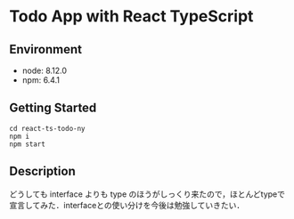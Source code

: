 # Todo App with React TypeScript

## Environment
- node: 8.12.0
- npm: 6.4.1

## Getting Started
```
cd react-ts-todo-ny
npm i
npm start
```

## Description
どうしても interface よりも type のほうがしっくり来たので，ほとんどtypeで宣言してみた．interfaceとの使い分けを今後は勉強していきたい．